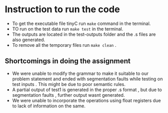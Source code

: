 # Instruction to run the code

- To get the executable file tinyC run `make` command in the terminal.
- TO run on the test data run `make test` in the terminal.
- The outputs are located in the test-outputs folder and the .s files are also generated.
- To remove all the temporary files run `make clean` .

## Shortcomings in doing the assignment

- We were unable to modify the grammar to make it suitable to our problem statement and ended with segmentation faults while testing on test inputs . This might be due to poor semantic rules.
- A partial output of test1 is generated in the proper .s format , but due to segmentation faults , further output wasnt generated.
- We were  unable to incorporate the operations using float registers due to lack of information on the same.
